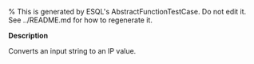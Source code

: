 % This is generated by ESQL's AbstractFunctionTestCase. Do not edit it. See ../README.md for how to regenerate it.

**Description**

Converts an input string to an IP value.

